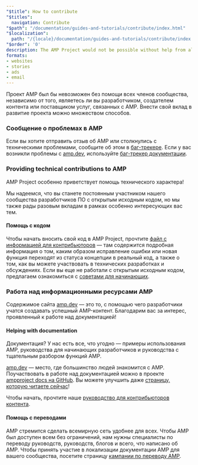```yaml
---
"$title": How to contribute
"$titles":
  navigation: Contribute
"$path": "/documentation/guides-and-tutorials/contribute/index.html"
"$localization":
  path: "/{locale}/documentation/guides-and-tutorials/contribute/index.html"
"$order": '0'
description: The AMP Project would not be possible without help from all members of the community whether you are a developer, content creator or provider of services relevant to AMP.
formats:
- websites
- stories
- ads
- email
---
```


Проект AMP был бы невозможен без помощи всех членов сообщества, независимо от того, являетесь ли вы разработчиком, создателем контента или поставщиком услуг, связанных с AMP. Внести свой вклад в развитие проекта можно множеством способов.

### Сообщение о проблемах в AMP

Если вы хотите отправить отзыв об AMP или столкнулись с техническими проблемами, сообщите об этом в [баг-трекере](https://github.com/ampproject/amphtml/issues). Если у вас возникли проблемы с [amp.dev](https://amp.dev), используйте [баг-трекер документации](https://github.com/ampproject/docs/issues).

### Providing technical contributions to AMP

AMP Project особенно приветствует помощь технического характера!

Мы надеемся, что вы станете постоянным участником нашего сообщества разработчиков ПО с открытым исходным кодом, но мы также рады разовым вкладам в рамках особенно интересующих вас тем.

#### Помощь с кодом

Чтобы начать вносить свой код в AMP Project, прочтите [файл с информацией для контрибьюторов](https://github.com/ampproject/amphtml/blob/master/CONTRIBUTING.md) — там содержится подробная информация о том, каким образом исправление ошибки или новая функция переходят из статуса концепции в реальный код, а также о том, как вы можете участвовать в технических разработках и обсуждениях. Если вы еще не работали с открытым исходным кодом, предлагаем ознакомиться с [советами для начинающих](https://github.com/ampproject/amphtml/blob/master/CONTRIBUTING.md#contributing-code).

### Работа над информационными ресурсами AMP

Содержимое сайта [amp.dev](https://amp.dev) — это то, с помощью чего разработчики учатся создавать успешный AMP-контент. Благодарим вас за интерес, проявленный к работе над документацией!

#### Helping with documentation

Документация? У нас есть все, что угодно — примеры использования AMP, руководства для начинающих разработчиков и руководства с тщательным разбором функций AMP.

[amp.dev](https://amp.dev) — место, где большинство людей знакомится с AMP. Поучаствовать в работе над документацией можно в проекте [ampproject docs на GitHub](https://github.com/ampproject/docs). Вы можете улучшить даже [страницу, которую читаете сейчас](https://github.com/ampproject/docs/blob/master/content/docs/contribute/contribute.md)!

Чтобы начать, прочтите наше [руководство для контрибьюторов контента](contribute-documentation/index.md?format=websites).

#### Помощь с переводами

AMP стремится сделать всемирную сеть удобнее для всех. Чтобы AMP был доступен всем без ограничений, нам нужны специалисты по переводу руководств, руководств, блогов и всего, что написано об AMP. Чтобы принять участие в локализации документации AMP для вашего сообщества, посетите страницу [кампании по переводу AMP](https://github.com/ampproject/docs/blob/master/TRANSLATIONS.md).
